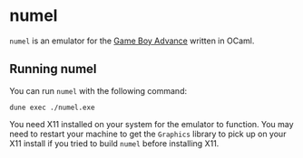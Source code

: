 # numel
`numel` is an emulator for the 
[Game Boy Advance](https://en.wikipedia.org/wiki/Game_Boy_Advance)
written in OCaml. 

## Running numel
You can run `numel` with the following command: 
```
dune exec ./numel.exe
```

You need X11 installed on your system for the emulator to function.
You may need to restart your machine to get the `Graphics` library 
to pick up on your X11 install if you tried to build `numel` before
installing X11. 
